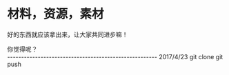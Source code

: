 # 材料，资源，素材
好的东西就应该拿出来，让大家共同进步嘛！
<div>你觉得呢？</div>
------------------------------------------------------
2017/4/23
git clone
git push
